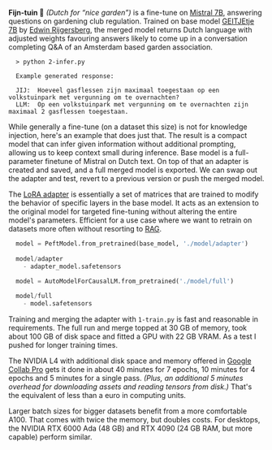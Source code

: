 **Fijn-tuin 🏡**  _(Dutch for “nice garden”)_ is a fine-tune on [Mistral 7B](https://mistral.ai), answering questions on gardening club regulation. Trained on base model [GEITJEtje 7B](https://github.com/Rijgersberg/GEITje) by [Edwin Rijgersberg](https://goingdutch.ai/nl/), the merged model returns Dutch language with adjusted weights favouring answers likely to come up in a conversation completing Q&A of an Amsterdam based garden association.

```text
  > python 2-infer.py
```
```text
  Example generated response:

  JIJ:  Hoeveel gasflessen zijn maximaal toegestaan op een volkstuinpark met vergunning om te overnachten?
  LLM:  Op een volkstuinpark met vergunning om te overnachten zijn maximaal 2 gasflessen toegestaan.
```

While generally a fine-tune (on a dataset this size) is not for knowledge injection, here's an example that does just that. The result is a compact model that can infer given information without additional prompting, allowing us to keep context small during inference. Base model is a full-parameter finetune of Mistral on Dutch text. On top of that an adapter is created and saved, and a full merged model is exported. We can swap out the adapter and test, revert to a previous version or push the merged model.

The [LoRA adapter](https://en.wikipedia.org/wiki/Fine-tuning_(deep_learning)) is essentially a set of matrices that are trained to modify the behavior of specific layers in the base model. It acts as an extension to the original model for targeted fine-tuning without altering the entire model's parameters. Efficient for a use case where we want to retrain on datasets more often without resorting to [RAG](https://blogs.nvidia.com/blog/what-is-retrieval-augmented-generation/).
```python
  model = PeftModel.from_pretrained(base_model, './model/adapter')
  
  model/adapter
    - adapter_model.safetensors
```
```python
  model = AutoModelForCausalLM.from_pretrained('./model/full')
  
  model/full
    - model.safetensors
```

Training and merging the adapter with `1-train.py` is fast and reasonable in requirements. The full run and merge topped at 30 GB of memory, took about 100 GB of disk space and fitted a GPU with 22 GB VRAM. As a test I pushed for longer training times.

The NVIDIA L4 with additional disk space and memory offered in [Google Collab Pro](https://colab.research.google.com/signup) gets it done in about 40 minutes for 7 epochs, 10 minutes for 4 epochs and 5 minutes for a single pass. _(Plus, an additional 5 minutes overhead for downloading assets and reading tensors from disk.)_ That's the equivalent of less than a euro in computing units.

Larger batch sizes for bigger datasets benefit from a more comfortable A100. That comes with twice the memory, but doubles costs. For desktops, the NVIDIA RTX 6000 Ada (48 GB) and RTX 4090 (24 GB RAM, but more capable) perform similar.
